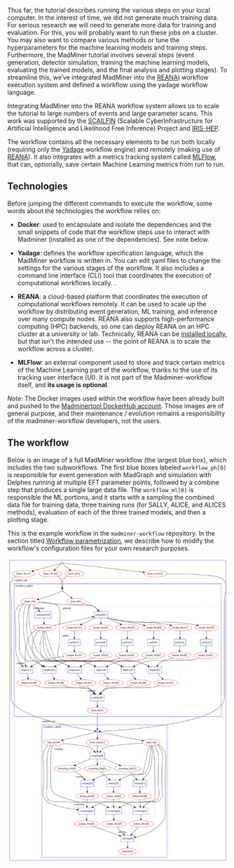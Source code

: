 
Thus far, the tutorial describes running the various steps on your local computer. In the interest of time, we did not generate much training data. For serious research we will need to generate more data for training and evaluation. For this, you will probably want to run these jobs on a cluster. You may also want to compare various methods or tune the hyperparameters for the machine learning models and training steps. Furthermore, the MadMiner tutorial involves several steps (event generation, detector simulation, training the machine learning models, evaluating the trained models, and the final analysis and plotting stages). To streamline this, we’ve integrated MadMiner into the [REANA](https://reanahub.io/)) workflow execution system and defined a workflow using the yadage workflow language. 

Integrating MadMiner into the REANA workflow system allows us to scale the tutorial to large numbers of events and large parameter scans. This work was supported by the [SCAILFIN](https://scailfin.github.io) (Scalable CyberInfrastructure for Artificial Intelligence and Likelihood Free Inference) Project and [IRIS-HEP](https://iris-hep.org).

The workflow contains all the necessary elements to be run both locally (requiring only the [Yadage](https://yadage.readthedocs.io/en/latest/) workflow engine) and remotely (making use of [REANA](https://reanahub.io/)). It also integrates with a metrics tracking system called [MLFlow](https://mlflow.org/), that can, optionally, save certain Machine Learning metrics from run to run.


## Technologies
Before jumping the different commands to execute the workflow, some words about the technologies the workflow relies on:

 * **Docker**: used to encapsulate and isolate the dependencies and the small snippets of code that the workflow steps use to interact with Madminer (installed as one of the dependencies). See note below.  

 * **Yadage**: defines the workflow specification language, which the MadMiner workflow is written in. You can edit yaml files to change the settings for the various stages of the workflow. It also includes a command line interface (CLI) tool that coordinates the execution of computational workflows locally. . 

 * **REANA**: a cloud-based platform that coordinates the execution of computational workflows remotely. It can be used to scale up the workflow by distributing event generation, ML training, and inference over many compute nodes. REANA also supports high-performance computing (HPC) backends, so one can deploy REANA on an HPC cluster at a university or lab. Technically, REANA can be [installed locally](https://docs.reana.io/administration/deployment/deploying-locally/), but that isn't the intended use -- the point of REANA is to scale the workflow across a cluster.

 * **MLFlow**: an external component used to store and track certain metrics of the Machine Learning part of the workflow, thanks to the use of its tracking user interface (UI). It is not part of the Madminer-workflow itself, and **its usage is optional**.

*Note*: The Docker images used within the workflow have been already built and pushed to the [Madminertool DockerHub account](https://hub.docker.com/u/madminertool). Those images are of general purpose, and their maintenance / evolution remains a responsibility of the madminer-workflow developers, not the users.

## The workflow

Below is an image of a full MadMiner workflow (the largest blue box), which includes the two subworkflows. The first blue boxes labeled `workflow_ph[0]` is responsible for event generation with MadGraph and simulation with Delphes running at multiple EFT parameter points, followed by a combine step that produces a single large data file. The `workflow_ml[0]` is responsible the ML portions, and it starts with a sampling the combined data file for training data, three training runs (for SALLY, ALICE, and ALICES methods), evaluation of each of the three trained models, and then a plotting stage.

This is the example workflow in the `madminer-workflow` repository. In the section titled [Workflow parametrization](parametrization), we describe how to modify the workflow's configuration files for your own research purposes.

![image of the workflow](../images/workflow-all.png)
